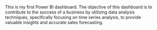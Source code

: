 This is my first Power BI dashboard.
The objective of this dashboard is to contribute to the success of a business by utilizing data analysis techniques, specifically focusing on time series analysis, to provide valuable insights and accurate sales forecasting.
